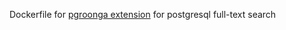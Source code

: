 Dockerfile for 
[pgroonga extension]( https://pgroonga.github.io/install/debian.html) for postgresql full-text search
